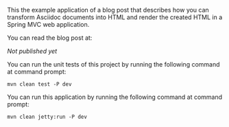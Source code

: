 This the example application of a blog post that describes how you can transform Asciidoc documents into HTML
and render the created HTML in a Spring MVC web application.

You can read the blog post at:

*Not published yet*

You can run the unit tests of this project by running the following command at command prompt:

    mvn clean test -P dev

You can run this application by running the following command at command prompt:

    mvn clean jetty:run -P dev